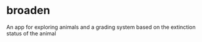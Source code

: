 # broaden
An app for exploring animals and a grading system based on the extinction status of the animal
